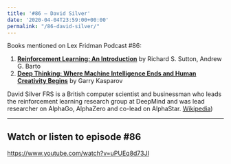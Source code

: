 ```yaml
---
title: '#86 – David Silver'
date: '2020-04-04T23:59:00+00:00'
permalink: "/86-david-silver/"
---
```


Books mentioned on Lex Fridman Podcast #86:

1. <b><a href="https://amzn.to/3TZAj1v" target="_blank" rel="sponsored noopener noreferrer">Reinforcement Learning: An Introduction</a></b> by Richard S. Sutton, Andrew G. Barto
2. <b><a href="https://amzn.to/3AD05BS" target="_blank" rel="sponsored noopener noreferrer">Deep Thinking: Where Machine Intelligence Ends and Human Creativity Begins</a></b> by Garry Kasparov

<!--more-->

David Silver FRS is a British computer scientist and businessman who leads the reinforcement learning research group at DeepMind and was lead researcher on AlphaGo, AlphaZero and co-lead on AlphaStar. <a href="https://en.wikipedia.org/wiki/David_Silver_(computer_scientist" target="_blank">Wikipedia</a>)

- - - - - -

## Watch or listen to episode #86

<https://www.youtube.com/watch?v=uPUEq8d73JI>